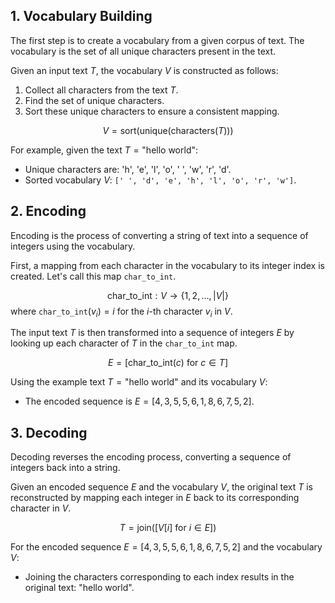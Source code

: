 ## 1. Vocabulary Building

The first step is to create a vocabulary from a given corpus of text. The vocabulary is the set of all unique characters present in the text.

Given an input text $T$, the vocabulary $V$ is constructed as follows:
1.  Collect all characters from the text $T$.
2.  Find the set of unique characters.
3.  Sort these unique characters to ensure a consistent mapping.

$$
V = \mathrm{sort}(\mathrm{unique}(\mathrm{characters}(T)))
$$

For example, given the text $T = \text{"hello world"}$:
- Unique characters are: 'h', 'e', 'l', 'o', ' ', 'w', 'r', 'd'.
- Sorted vocabulary $V$: `[' ', 'd', 'e', 'h', 'l', 'o', 'r', 'w']`.

## 2. Encoding

Encoding is the process of converting a string of text into a sequence of integers using the vocabulary.

First, a mapping from each character in the vocabulary to its integer index is created. Let's call this map `char_to_int`.

$$
\mathrm{char\_to\_int}: V \to \{1, 2, \dots, |V|\}
$$
where `char_to_int`$(v_i) = i$ for the $i$-th character $v_i$ in $V$.

The input text $T$ is then transformed into a sequence of integers $E$ by looking up each character of $T$ in the `char_to_int` map.

$$
E = [\mathrm{char\_to\_int}(c) \text{ for } c \in T]
$$

Using the example text $T = \text{"hello world"}$ and its vocabulary $V$:
- The encoded sequence is $E = [4, 3, 5, 5, 6, 1, 8, 6, 7, 5, 2]$.

## 3. Decoding

Decoding reverses the encoding process, converting a sequence of integers back into a string.

Given an encoded sequence $E$ and the vocabulary $V$, the original text $T$ is reconstructed by mapping each integer in $E$ back to its corresponding character in $V$.

$$
T = \mathrm{join}([V[i] \text{ for } i \in E])
$$

For the encoded sequence $E = [4, 3, 5, 5, 6, 1, 8, 6, 7, 5, 2]$ and the vocabulary $V$:
- Joining the characters corresponding to each index results in the original text: "hello world".
